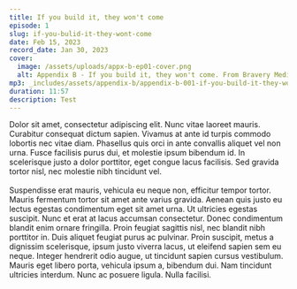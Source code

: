 ```yaml
---
title: If you build it, they won't come
episode: 1
slug: if-you-bulid-it-they-wont-come
date: Feb 15, 2023
record_date: Jan 30, 2023
cover:
  image: /assets/uploads/appx-b-ep01-cover.png
  alt: Appendix B - If you build it, they won't come. From Bravery Media.
mp3: _includes/assets/appendix-b/appendix-b-001-if-you-build-it-they-wont-come-test-bounce.mp3
duration: 11:57
description: Test
---
```

Dolor sit amet, consectetur adipiscing elit. Nunc vitae laoreet mauris. Curabitur consequat dictum sapien. Vivamus at ante id turpis commodo lobortis nec vitae diam. Phasellus quis orci in ante convallis aliquet vel non urna. Fusce facilisis purus dui, et molestie ipsum bibendum id. In scelerisque justo a dolor porttitor, eget congue lacus facilisis. Sed gravida tortor nisl, nec molestie nibh tincidunt vel.\
\
Suspendisse erat mauris, vehicula eu neque non, efficitur tempor tortor. Mauris fermentum tortor sit amet ante varius gravida. Aenean quis justo eu lectus egestas condimentum eget sit amet urna. Ut ultricies egestas suscipit. Nunc et erat at lacus accumsan consectetur. Donec condimentum blandit enim ornare fringilla. Proin feugiat sagittis nisl, nec blandit nibh porttitor in. Duis aliquet feugiat purus ac pulvinar. Proin suscipit, metus a dignissim scelerisque, ipsum justo viverra lacus, ut eleifend sapien sem eu neque. Integer hendrerit odio augue, ut tincidunt sapien cursus vestibulum. Mauris eget libero porta, vehicula ipsum a, bibendum dui. Nam tincidunt ultricies interdum. Nunc ac posuere ligula. Nulla facilisi.